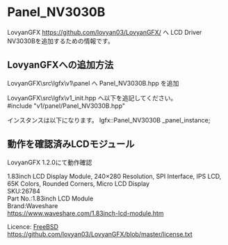 # Panel_NV3030B
LovyanGFX https://github.com/lovyan03/LovyanGFX/ へ LCD Driver NV3030Bを追加するための情報です。  

## LovyanGFXへの追加方法
LovyanGFX\src\lgfx\v1\panel へ Panel_NV3030B.hpp を追加  
  
LovyanGFX\src\lgfx\v1_init.hpp へ以下を追記してください。  
#include "v1/panel/Panel_NV3030B.hpp"  

インスタンスは以下になります。
lgfx::Panel_NV3030B      _panel_instance;
  
## 動作を確認済みLCDモジュール
LovyanGFX 1.2.0にて動作確認  
  
1.83inch LCD Display Module, 240×280 Resolution, SPI Interface, IPS LCD, 65K Colors, Rounded Corners, Micro LCD Display  
SKU:26784  
Part No.:1.83inch LCD Module  
Brand:Waveshare  
https://www.waveshare.com/1.83inch-lcd-module.htm  
  
Licence: [FreeBSD](https://github.com/lovyan03/LovyanGFX/blob/master/license.txt)  https://github.com/lovyan03/LovyanGFX/blob/master/license.txt
